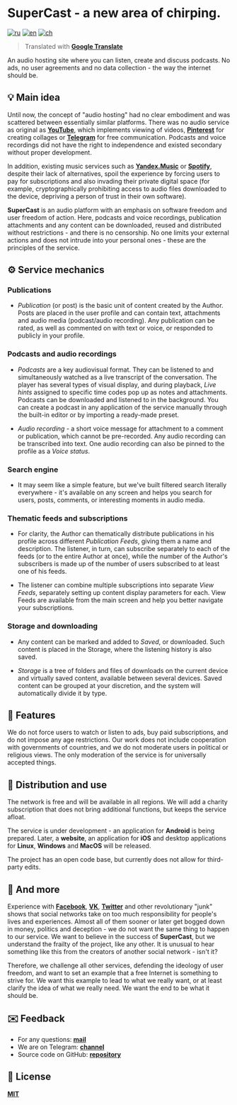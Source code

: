 # SuperCast - a new area of chirping.

[![ru](https://img.shields.io/badge/lang-ru-blue.svg)](https://github.com/i-rick-y/SuperCast/blob/prime/README.md)
[![en](https://img.shields.io/badge/lang-en-green.svg)](https://github.com/i-rick-y/SuperCast/blob/prime/README.en.md)
[![ch](https://img.shields.io/badge/lang-ch-yellow.svg)](https://github.com/i-rick-y/SuperCast/blob/prime/README.ch.md)
> Translated with **[Google Translate](https://translate.google.com)**

An audio hosting site where you can listen, create and discuss podcasts.
No ads, no user agreements and no data collection - the way the internet should be.

## 💡 Main idea

Until now, the concept of "audio hosting" had no clear embodiment and was scattered between essentially similar platforms.
There was no audio service as original as **[YouTube](https://www.youtube.com)**, which implements viewing of videos, **[Pinterest](https://www.pinterest.com)** for creating collages or **[Telegram](https://telegram.org)** for free communication.
Podcasts and voice recordings did not have the right to independence and existed secondary without proper development.

In addition, existing music services such as **[Yandex.Music](https://music.yandex.ru)** or **[Spotify](https://open.spotify.com)**, despite their lack of alternatives, spoil the experience by forcing users to pay for subscriptions and also invading their private digital space (for example, cryptographically prohibiting access to audio files downloaded to the device, depriving a person of trust in their own software).

**SuperCast** is an audio platform with an emphasis on software freedom and user freedom of action.
Here, podcasts and voice recordings, publication attachments and any content can be downloaded, reused and distributed without restrictions - and there is no censorship.
No one limits your external actions and does not intrude into your personal ones - these are the principles of the service.

## ⚙️ Service mechanics

### Publications

* *Publication* (or post) is the basic unit of content created by the Author.
  Posts are placed in the user profile and can contain text, attachments and audio media (podcast/audio recording).
  Any publication can be rated, as well as commented on with text or voice, or responded to publicly in your profile.

### Podcasts and audio recordings

* *Podcasts* are a key audiovisual format.
  They can be listened to and simultaneously watched as a live transcript of the conversation.
  The player has several types of visual display, and during playback, *Live hints* assigned to specific time codes pop up as notes and attachments.
  Podcasts can be downloaded and listened to in the background.
  You can create a podcast in any application of the service manually through the built-in editor or by importing a ready-made preset.

* *Audio recording* - a short voice message for attachment to a comment or publication, which cannot be pre-recorded.
  Any audio recording can be transcribed into text.
  One audio recording can also be pinned to the profile as a *Voice status*.

### Search engine

* It may seem like a simple feature, but we've built filtered search literally everywhere - it's available on any screen and helps you search for users, posts, comments, or interesting moments in audio media.

### Thematic feeds and subscriptions

* For clarity, the Author can thematically distribute publications in his profile across different *Publication Feeds*, giving them a name and description.
  The listener, in turn, can subscribe separately to each of the feeds (or to the entire Author at once), while the number of the Author's subscribers is made up of the number of users subscribed to at least one of his feeds.

* The listener can combine multiple subscriptions into separate *View Feeds*, separately setting up content display parameters for each.
  View Feeds are available from the main screen and help you better navigate your subscriptions.

### Storage and downloading

* Any content can be marked and added to *Saved*, or downloaded.
  Such content is placed in the Storage, where the listening history is also saved.

* *Storage* is a tree of folders and files of downloads on the current device and virtually saved content, available between several devices.
  Saved content can be grouped at your discretion, and the system will automatically divide it by type.

## 🗽 Features

We do not force users to watch or listen to ads, buy paid subscriptions, and do not impose any age restrictions.
Our work does not include cooperation with governments of countries, and we do not moderate users in political or religious views.
The only moderation of the service is for universally accepted things.

## 🪇 Distribution and use

The network is free and will be available in all regions.
We will add a charity subscription that does not bring additional functions, but keeps the service afloat.

The service is under development - an application for **Android** is being prepared.
Later, a **website**, an application for **iOS** and desktop applications for **Linux**, **Windows** and **MacOS** will be released.

The project has an open code base, but currently does not allow for third-party edits.

## 💬 And more

Experience with **[Facebook](https://facebook.com)**, **[VK](https://vk.com)**, **[Twitter](https://x.com)** and other revolutionary "junk" shows that social networks take on too much responsibility for people's lives and experiences.
Almost all of them sooner or later get bogged down in money, politics and deception - we do not want the same thing to happen to our service.
We want to believe in the success of **SuperCast**, but we understand the frailty of the project, like any other.
It is unusual to hear something like this from the creators of another social network - isn't it?

Therefore, we challenge all other services, defending the ideology of user freedom, and want to set an example that a free Internet is something to strive for.
We want this example to lead to what we really want, or at least clarify the idea of ​​what we really need.
We want the end to be what it should be.

## ✉️ Feedback

* For any questions: **[mail](mailto:lime.rainbow.li@gmail.com)**
* We are on Telegram: **[channel](https://t.me/super_cast)**
* Source code on GitHub: **[repository](https://github.com/i-rick-y/SuperCast)**

## 📜 License

**[MIT](https://choosealicense.com/licenses/mit/)**